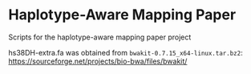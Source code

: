 # Haplotype-Aware Mapping Paper
Scripts for the haplotype-aware mapping paper project

hs38DH-extra.fa was obtained from `bwakit-0.7.15_x64-linux.tar.bz2`: https://sourceforge.net/projects/bio-bwa/files/bwakit/
